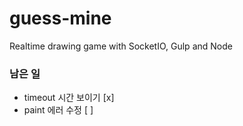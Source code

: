# guess-mine
Realtime drawing game with SocketIO, Gulp and Node

### 남은 일
- timeout 시간 보이기  [x]
- paint 에러 수정 [ ]

